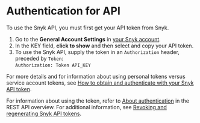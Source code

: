 # Authentication for API

To use the Snyk API, you must first get your API token from Snyk.

1. Go to the **General Account Settings** in [your Snyk account](https://app.snyk.io/account).
2. In the KEY field, **click to show** and then select and copy your API token.
3. To use the Snyk API, supply the token in an `Authorization` header, preceded by `Token`:\
   `Authorization: Token API_KEY`

For more details and for information about using personal tokens versus service account tokens, see [How to obtain and authenticate with your Snyk API token](../../../getting-started/how-to-obtain-and-authenticate-with-your-snyk-api-token.md).

For information about using the token, refer to [About authentication](https://docs.snyk.io/snyk-api/snyk-rest-api-overview#about-authentication) in the REST API overview. For additional information, see [Revoking and regenerating Snyk API tokens](revoking-and-regenerating-snyk-api-tokens.md).
